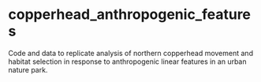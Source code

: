 # copperhead_anthropogenic_features
Code and data to replicate analysis of northern copperhead movement and habitat selection in response to anthropogenic linear features in an urban nature park.
